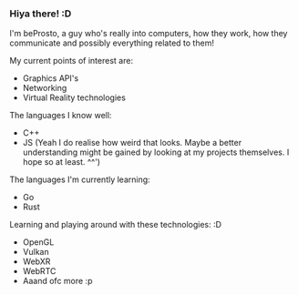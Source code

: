 ### Hiya there! :D

I'm beProsto, a guy who's really into computers, how they work, how they communicate and possibly everything related to them!

My current points of interest are:
- Graphics API's
- Networking
- Virtual Reality technologies

The languages I know well:
- C++
- JS
(Yeah I do realise how weird that looks. Maybe a better understanding might be gained by looking at my projects themselves. I hope so at least. ^^')

The languages I'm currently learning:
- Go
- Rust

Learning and playing around with these technologies: :D
- OpenGL 
- Vulkan
- WebXR
- WebRTC
- Aaand ofc more :p
